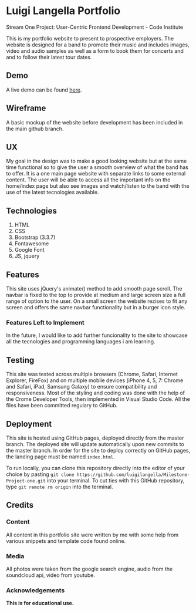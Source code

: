 # Luigi Langella Portfolio
Stream One Project: User-Centric Frontend Development - Code Institute 

This is my portfolio website to present to prospective employers. The website is designed for a band to promote
their music and includes images, video and audio samples as well as a form to book them for concerts and and to
follow their latest tour dates.


## Demo
A live demo can be found [here](https://luigilangella.github.io/Milestone-Project-one/).

## Wireframe
A basic mockup of the website before development has been included in the main github branch.


## UX
My goal in the design was to make a good looking website but at the same time functional so to give the user
a smooth overview of what the band has to offer. It is a one main page website with separate links to some external content. The user will be able to access all the important info on the home/index page but also see images and watch/listen to the band with the use of the latest tecnologies available.


## Technologies
1. HTML
2. CSS
3. Bootstrap (3.3.7)
4. Fontawesome
5. Google Font
6. JS, jquery


## Features
This site uses jQuery's animate() method to add smooth page scroll. The navbar is fixed to the top to provide at medium and large screen size a full range of option to the user. On a small screen the website rezises to fit any screen and offers the same navbar functionality but in a burger icon style.


### Features Left to Implement
In the future, I would like to add further funcionality to the site to showcase all the tecnologies and programming languages i am learning. 


## Testing
 This site was tested across multiple browsers (Chrome, Safari, Internet Explorer, FireFox) and on multiple mobile devices (iPhone 4, 5, 7: Chrome and Safari, iPad, Samsung Galaxy) to ensure compatibility and responsiveness. Most of the styling and coding was done with the help of the Crome Developer Tools, then implemented in Visual Studio Code. All the files have been committed regulary to GitHub.


## Deployment
This site is hosted using GitHub pages, deployed directly from the master branch. The deployed site will update automatically upon new commits to the master branch. In order for the site to deploy correctly on GitHub pages, the landing page must be named `index.html`.

To run locally, you can clone this repository directly into the editor of your choice by pasting `git clone https://github.com/luigilangella/Milestone-Project-one.git` into your terminal. To cut ties with this GitHub repository, type `git remote rm origin` into the terminal.


## Credits

### Content
All content in this portfolio site were written by me with some help from various snippets and template code found online. 

### Media
All photos were taken from the google search engine, audio from the soundcloud api, video from youtube. 

### Acknowledgements


**This is for educational use.** 